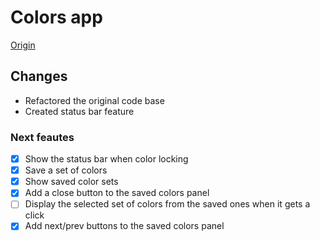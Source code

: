 # Colors app

[Origin](https://www.youtube.com/watch?v=OaNICHKM5KM)

## Changes

- Refactored the original code base
- Created status bar feature

### Next feautes

- [x] Show the status bar when color locking
- [x] Save a set of colors
- [x] Show saved color sets
- [x] Add a close button to the saved colors panel
- [ ] Display the selected set of colors from the saved ones  when it gets a click
- [x] Add next/prev buttons to the saved colors panel